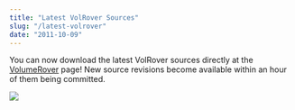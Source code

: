 ```yaml
---
title: "Latest VolRover Sources"
slug: "/latest-volrover"
date: "2011-10-09"
---
```


You can now download the latest VolRover sources directly at the [VolumeRover](/software/volumerover/) page! New source revisions become available within an hour of them being committed.

![](https://cvcweb.oden.utexas.edu/cvcwp/wp-content/uploads/2011/10/volrover.png)